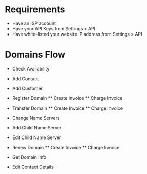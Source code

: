 Requirements
==============

* Have an ISP account
* Have your API Keys from Settings > API
* Have white-listed your website IP address from Settings > API

Domains Flow
======================

* Check Availability

* Add Contact

* Add Customer

* Register Domain
** Create Invoice
** Charge Invoice

* Transfer Domain
** Create Invoice
** Charge Invoice

* Change Name Servers

* Add Child Name Server

* Edit Child Name Server

* Renew Domain
** Create Invoice
** Charge Invoice

* Get Domain Info

* Edit Contact Details
